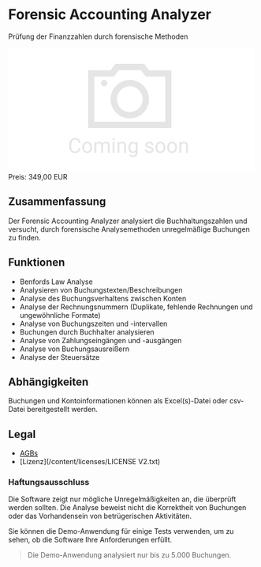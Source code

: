 # Forensic Accounting Analyzer

Prüfung der Finanzzahlen durch forensische Methoden

<div class="splash">
    <img alt="Splash" src="/tpl/img/placeholder_splash.png">
    <div class="price">Preis: 349,00 EUR</div>
    <div class="purchase">
        <!--<a class="button" href="#">Demo</a>
        <a class="button" href="#">Buy</a>-->
    </div>
</div>

## Zusammenfassung

Der Forensic Accounting Analyzer analysiert die Buchhaltungszahlen und versucht, durch forensische Analysemethoden unregelmäßige Buchungen zu finden.

## Funktionen

* Benfords Law Analyse
* Analysieren von Buchungstexten/Beschreibungen
* Analyse des Buchungsverhaltens zwischen Konten
* Analyse der Rechnungsnummern (Duplikate, fehlende Rechnungen und ungewöhnliche Formate)
* Analyse von Buchungszeiten und -intervallen
* Buchungen durch Buchhalter analysieren
* Analyse von Zahlungseingängen und -ausgängen
* Analyse von Buchungsausreißern
* Analyse der Steuersätze

## Abhängigkeiten

Buchungen und Kontoinformationen können als Excel(s)-Datei oder csv-Datei bereitgestellt werden.

## Legal

* [AGBs](/de/terms)
* [Lizenz](/content/licenses/LICENSE V2.txt)

### Haftungsausschluss

Die Software zeigt nur mögliche Unregelmäßigkeiten an, die überprüft werden sollten. Die Analyse beweist nicht die Korrektheit von Buchungen oder das Vorhandensein von betrügerischen Aktivitäten.

Sie können die Demo-Anwendung für einige Tests verwenden, um zu sehen, ob die Software Ihre Anforderungen erfüllt.

> Die Demo-Anwendung analysiert nur bis zu 5.000 Buchungen.
